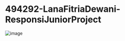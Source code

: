 # 494292-LanaFitriaDewani-ResponsiJuniorProject

![image](https://github.com/user-attachments/assets/3619b6ef-be78-4f35-97c7-60d9ecc39970) 
